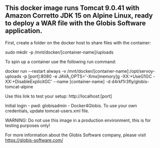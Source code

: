 ## This docker image runs Tomcat 9.0.41 with Amazon Corretto JDK 15 on Alpine Linux, ready to deploy a WAR file with the Globis Software application.

First, create a folder on the docker host to share files with the container:

sudo mkdir -p /mnt/docker/[container-name]/uploads

To spin up a container use the following run command:

docker run --restart always -v /mnt/docker/[container-name]:/opt/servoy-uploads -p [port]:8080 -e JAVA_OPTS='-Xmx[memory]g -XX:+UseG1GC -XX:+DisableExplicitGC' --name [container-name] -d d4rkf1r3fly/globis-tomcat-alpine

Use this link to test your setup: http://localhost:[port]

Initial login - pwd: globisadmin - Docker4Globis.
To use your own credentials, update tomcat-users.xml file.

WARNING: Do not use this image in a production environment, this is for testing purposes only!

For more information about the Globis Software company, please visit https://globis-software.com/